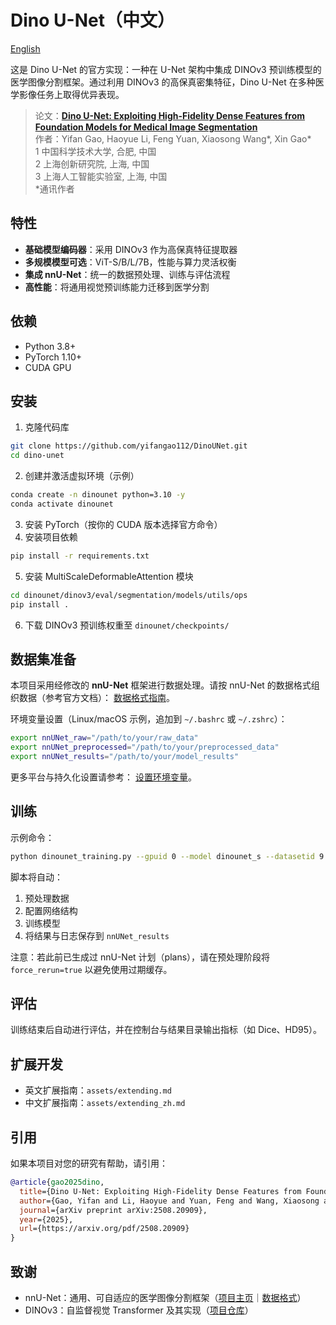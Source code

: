 # Dino U-Net（中文）

[English](./README.md)

这是 Dino U-Net 的官方实现：一种在 U-Net 架构中集成 DINOv3 预训练模型的医学图像分割框架。通过利用 DINOv3 的高保真密集特征，Dino U-Net 在多种医学影像任务上取得优异表现。

> 论文：**[Dino U-Net: Exploiting High-Fidelity Dense Features from Foundation Models for Medical Image Segmentation](https://arxiv.org/pdf/2508.20909)**
> <br>作者：Yifan Gao, Haoyue Li, Feng Yuan, Xiaosong Wang*, Xin Gao*<br>
> 1 中国科学技术大学, 合肥, 中国<br>
> 2 上海创新研究院, 上海, 中国<br>
> 3 上海人工智能实验室, 上海, 中国<br>
> *通讯作者

## 特性
- **基础模型编码器**：采用 DINOv3 作为高保真特征提取器
- **多规模模型可选**：ViT-S/B/L/7B，性能与算力灵活权衡
- **集成 nnU-Net**：统一的数据预处理、训练与评估流程
- **高性能**：将通用视觉预训练能力迁移到医学分割

## 依赖
- Python 3.8+
- PyTorch 1.10+
- CUDA GPU

## 安装
1. 克隆代码库
```bash
git clone https://github.com/yifangao112/DinoUNet.git
cd dino-unet
```
2. 创建并激活虚拟环境（示例）
```bash
conda create -n dinounet python=3.10 -y
conda activate dinounet
```
3. 安装 PyTorch（按你的 CUDA 版本选择官方命令）
4. 安装项目依赖
```bash
pip install -r requirements.txt
```
5. 安装 MultiScaleDeformableAttention 模块
```bash
cd dinounet/dinov3/eval/segmentation/models/utils/ops
pip install .
```
6. 下载 DINOv3 预训练权重至 `dinounet/checkpoints/`

## 数据集准备
本项目采用经修改的 **nnU-Net** 框架进行数据处理。请按 nnU-Net 的数据格式组织数据（参考官方文档）：
[数据格式指南](https://github.com/MIC-DKFZ/nnUNet/blob/master/documentation/dataset_format.md)。

环境变量设置（Linux/macOS 示例，追加到 `~/.bashrc` 或 `~/.zshrc`）：
```bash
export nnUNet_raw="/path/to/your/raw_data"
export nnUNet_preprocessed="/path/to/your/preprocessed_data"
export nnUNet_results="/path/to/your/model_results"
```
更多平台与持久化设置请参考：
[设置环境变量](https://github.com/MIC-DKFZ/nnUNet/blob/master/documentation/set_environment_variables.md)。

## 训练
示例命令：
```bash
python dinounet_training.py --gpuid 0 --model dinounet_s --datasetid 9 --epoch 200
```
脚本将自动：
1. 预处理数据
2. 配置网络结构
3. 训练模型
4. 将结果与日志保存到 `nnUNet_results`

注意：若此前已生成过 nnU-Net 计划（plans），请在预处理阶段将 `force_rerun=true` 以避免使用过期缓存。

## 评估
训练结束后自动进行评估，并在控制台与结果目录输出指标（如 Dice、HD95）。

## 扩展开发
- 英文扩展指南：`assets/extending.md`
- 中文扩展指南：`assets/extending_zh.md`

## 引用
如果本项目对您的研究有帮助，请引用：
```bibtex
@article{gao2025dino,
  title={Dino U-Net: Exploiting High-Fidelity Dense Features from Foundation Models for Medical Image Segmentation},
  author={Gao, Yifan and Li, Haoyue and Yuan, Feng and Wang, Xiaosong and Gao, Xin},
  journal={arXiv preprint arXiv:2508.20909},
  year={2025},
  url={https://arxiv.org/pdf/2508.20909}
}
```

## 致谢
- nnU-Net：通用、可自适应的医学图像分割框架（[项目主页](https://github.com/MIC-DKFZ/nnUNet)｜[数据格式](https://github.com/MIC-DKFZ/nnUNet/blob/master/documentation/dataset_format.md)）
- DINOv3：自监督视觉 Transformer 及其实现（[项目仓库](https://github.com/facebookresearch/dinov3)）
